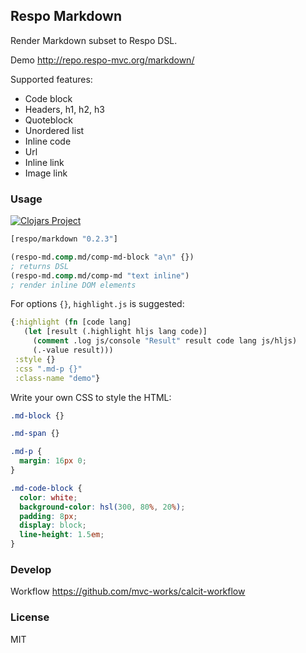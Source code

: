 
Respo Markdown
----

Render Markdown subset to Respo DSL.

Demo http://repo.respo-mvc.org/markdown/

Supported features:

* Code block
* Headers, h1, h2, h3
* Quoteblock
* Unordered list
* Inline code
* Url
* Inline link
* Image link

### Usage

[![Clojars Project](https://img.shields.io/clojars/v/respo/markdown.svg)](https://clojars.org/respo/markdown)

```clojure
[respo/markdown "0.2.3"]
```

```clojure
(respo-md.comp.md/comp-md-block "a\n" {})
; returns DSL
(respo-md.comp.md/comp-md "text inline")
; render inline DOM elements
```

For options `{}`, `highlight.js` is suggested:

```clojure
{:highlight (fn [code lang]
   (let [result (.highlight hljs lang code)]
     (comment .log js/console "Result" result code lang js/hljs)
     (.-value result)))
 :style {}
 :css ".md-p {}"
 :class-name "demo"}
```

Write your own CSS to style the HTML:

```css
.md-block {}

.md-span {}

.md-p {
  margin: 16px 0;
}

.md-code-block {
  color: white;
  background-color: hsl(300, 80%, 20%);
  padding: 8px;
  display: block;
  line-height: 1.5em;
}
```

### Develop

Workflow https://github.com/mvc-works/calcit-workflow

### License

MIT
